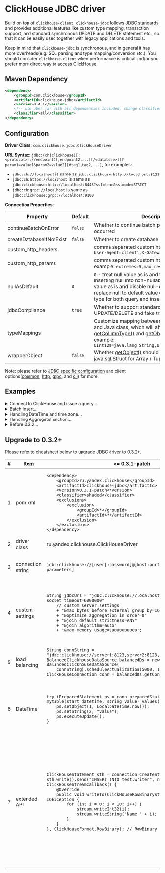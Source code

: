 # ClickHouse JDBC driver

Build on top of `clickhouse-client`, `clickhouse-jdbc` follows JDBC standards and provides additional features like custom type mapping, transaction support, and standard synchronous UPDATE and DELETE statement etc., so that it can be easily used together with legacy applications and tools.

Keep in mind that `clickhouse-jdbc` is synchronous, and in general it has more overheads(e.g. SQL parsing and type mapping/conversion etc.). You should consider `clickhouse-client` when performance is critical and/or you prefer more direct way to access ClickHouse.

## Maven Dependency

```xml
<dependency>
    <groupId>com.clickhouse</groupId>
    <artifactId>clickhouse-jdbc</artifactId>
    <version>0.4.1</version>
    <!-- use uber jar with all dependencies included, change classifier to http for smaller jar -->
    <classifier>all</classifier>
</dependency>
```

## Configuration

**Driver Class**: `com.clickhouse.jdbc.ClickHouseDriver`

**URL Syntax**: `jdbc:(ch|clickhouse)[:<protocol>]://endpoint1[,endpoint2,...][/<database>][?param1=value1&param2=value2][#tag1,tag2,...]`, for examples:

- `jdbc:ch://localhost` is same as `jdbc:clickhouse:http://localhost:8123`
- `jdbc:ch:https://localhost` is same as `jdbc:clickhouse:http://localhost:8443?ssl=true&sslmode=STRICT`
- `jdbc:ch:grpc://localhost` is same as `jdbc:clickhouse:grpc://localhost:9100`

**Connection Properties**:

| Property                 | Default | Description                                                                                                                                                                                                                                                                                                                                                                                                                |
| ------------------------ | ------- | -------------------------------------------------------------------------------------------------------------------------------------------------------------------------------------------------------------------------------------------------------------------------------------------------------------------------------------------------------------------------------------------------------------------------- |
| continueBatchOnError     | `false` | Whether to continue batch processing when error occurred                                                                                                                                                                                                                                                                                                                                                                   |
| createDatabaseIfNotExist | `false` | Whether to create database if it does not exist                                                                                                                                                                                                                                                                                                                                                                            |
| custom_http_headers      |         | comma separated custom http headers, for example: `User-Agent=client1,X-Gateway-Id=123`                                                                                                                                                                                                                                                                                                                                    |
| custom_http_params       |         | comma separated custom http query parameters, for example: `extremes=0,max_result_rows=100`                                                                                                                                                                                                                                                                                                                                |
| nullAsDefault            | `0`     | `0` - treat null value as is and throw exception when inserting null into non-nullable column; `1` - treat null value as is and disable null-check for inserting; `2` - replace null to default value of corresponding data type for both query and insert                                                                                                                                                                 |
| jdbcCompliance           | `true`  | Whether to support standard synchronous UPDATE/DELETE and fake transaction                                                                                                                                                                                                                                                                                                                                                 |
| typeMappings             |         | Customize mapping between ClickHouse data type and Java class, which will affect result of both [getColumnType()](https://docs.oracle.com/javase/8/docs/api/java/sql/ResultSetMetaData.html#getColumnType-int-) and [getObject(Class<?>)](https://docs.oracle.com/javase/8/docs/api/java/sql/ResultSet.html#getObject-java.lang.String-java.lang.Class-). For example: `UInt128=java.lang.String,UInt256=java.lang.String` |
| wrapperObject            | `false` | Whether [getObject()](https://docs.oracle.com/javase/8/docs/api/java/sql/ResultSet.html#getObject-int-) should return java.sql.Array / java.sql.Struct for Array / Tuple.                                                                                                                                                                                                                                                  |

Note: please refer to [JDBC specific configuration](https://github.com/ClickHouse/clickhouse-java/blob/main/clickhouse-jdbc/src/main/java/com/clickhouse/jdbc/JdbcConfig.java) and client options([common](https://github.com/ClickHouse/clickhouse-java/blob/main/clickhouse-client/src/main/java/com/clickhouse/client/config/ClickHouseClientOption.java), [http](https://github.com/ClickHouse/clickhouse-java/blob/main/clickhouse-http-client/src/main/java/com/clickhouse/client/http/config/ClickHouseHttpOption.java), [grpc](https://github.com/ClickHouse/clickhouse-java/blob/main/clickhouse-grpc-client/src/main/java/com/clickhouse/client/grpc/config/ClickHouseGrpcOption.java), and [cli](https://github.com/ClickHouse/clickhouse-java/blob/main/clickhouse-cli-client/src/main/java/com/clickhouse/client/cli/config/ClickHouseCommandLineOption.java)) for more.

## Examples

<details>
    <summary>Connect to ClickHouse and issue a query...</summary>

```java
String url = "jdbc:ch://my-server/system"; // use http protocol and port 8123 by default
// String url = "jdbc:ch://my-server:8443/system?ssl=true&sslmode=strict&&sslrootcert=/mine.crt";
Properties properties = new Properties();
// properties.setProperty("ssl", "true");
// properties.setProperty("sslmode", "NONE"); // NONE to trust all servers; STRICT for trusted only
ClickHouseDataSource dataSource = new ClickHouseDataSource(url, new Properties());
try (Connection conn = dataSource.getConnection("default", "password");
    Statement stmt = conn.createStatement()) {
    ResultSet rs = stmt.executeQuery("select * from numbers(50000)");
    while(rs.next()) {
        // ...
    }
}
```

</details>

<details>
    <summary>Batch insert...</summary>

Tips:

1. Use `PreparedStatement` instead of `Statement`
2. Use [input function](https://clickhouse.com/docs/en/sql-reference/table-functions/input/) whenever possible

```java
// create table mytable(id String, timestamp DateTime64(3), description Nullable(String)) engine=Memory

// 1. recommended as it performs the best
try (PreparedStatement ps = conn.prepareStatement(
    "insert into mytable select col1, col2 from input('col1 String, col2 DateTime64(3), col3 Int32')")) {
    // the column definition will be parsed so the driver knows there are 3 parameters: col1, col2 and col3
    ps.setString(1, "test"); // col1
    ps.setObject(2, LocalDateTime.now()); // col2, setTimestamp is slow and not recommended
    ps.setInt(3, 123); // col3
    ps.addBatch(); // parameters will be write into buffered stream immediately in binary format
    ...
    ps.executeBatch(); // stream everything on-hand into ClickHouse
}

// 2. easier to use but slower compare to input function
try (PreparedStatement ps = conn.prepareStatement("insert into mytable(* except (description))")) {
    // the driver will issue query "select * except (description) from mytable where 0" for type inferring
    // since description column is excluded, we know there are only two parameters: col1 and col2
    ps.setString(1, "test"); // id
    ps.setObject(2, LocalDateTime.now()); // timestamp
    ps.addBatch(); // parameters will be write into buffered stream immediately in binary format
    ...
    ps.executeBatch(); // stream everything on-hand into ClickHouse
}

// 3. not recommended as it's based on a large SQL
// Note: "insert into mytable values(?,?,?)" is treated as "insert into mytable"
try (PreparedStatement ps = conn.prepareStatement("insert into mytable values(trim(?),?,?)")) {
    ps.setString(1, "test"); // id
    ps.setObject(2, LocalDateTime.now()); // timestamp
    ps.setString(3, null); // description
    ps.addBatch(); // append parameters to the query
    ...
    ps.executeBatch(); // issue the composed query: insert into mytable values(...)(...)...(...)
}
```

</details>

<details>
    <summary>Handling DateTime and time zone...</summary>

Please to use `java.time.LocalDateTime` or `java.time.OffsetDateTime` instead of `java.sql.Timestamp`, and `java.time.LocalDate` instead of `java.sql.Date`.

```java
try (PreparedStatement ps = conn.prepareStatement("select date_time from mytable where date_time > ?")) {
    ps.setObject(2, LocalDateTime.now());
    ResultSet rs = ps.executeQuery();
    while(rs.next()) {
        LocalDateTime dateTime = (LocalDateTime) rs.getObject(1);
    }
    ...
}
```

</details>

<details>
    <summary>Handling AggregateFunction...</summary>

As of now, only `groupBitmap` is supported.

```java
// batch insert using input function
try (ClickHouseConnection conn = newConnection(props);
        Statement s = conn.createStatement();
        PreparedStatement stmt = conn.prepareStatement(
                "insert into test_batch_input select id, name, value from input('id Int32, name Nullable(String), desc Nullable(String), value AggregateFunction(groupBitmap, UInt32)')")) {
    s.execute("drop table if exists test_batch_input;"
            + "create table test_batch_input(id Int32, name Nullable(String), value AggregateFunction(groupBitmap, UInt32))engine=Memory");
    Object[][] objs = new Object[][] {
            new Object[] { 1, "a", "aaaaa", ClickHouseBitmap.wrap(1, 2, 3, 4, 5) },
            new Object[] { 2, "b", null, ClickHouseBitmap.wrap(6, 7, 8, 9, 10) },
            new Object[] { 3, null, "33333", ClickHouseBitmap.wrap(11, 12, 13) }
    };
    for (Object[] v : objs) {
        stmt.setInt(1, (int) v[0]);
        stmt.setString(2, (String) v[1]);
        stmt.setString(3, (String) v[2]);
        stmt.setObject(4, v[3]);
        stmt.addBatch();
    }
    int[] results = stmt.executeBatch();
    ...
}

// use bitmap as query parameter
try (PreparedStatement stmt = conn.prepareStatement(
    "SELECT bitmapContains(my_bitmap, toUInt32(1)) as v1, bitmapContains(my_bitmap, toUInt32(2)) as v2 from {tt 'ext_table'}")) {
    stmt.setObject(1, ClickHouseExternalTable.builder().name("ext_table")
            .columns("my_bitmap AggregateFunction(groupBitmap,UInt32)").format(ClickHouseFormat.RowBinary)
            .content(new ByteArrayInputStream(ClickHouseBitmap.wrap(1, 3, 5).toBytes()))
            .asTempTable()
            .build());
    ResultSet rs = stmt.executeQuery();
    Assert.assertTrue(rs.next());
    Assert.assertEquals(rs.getInt(1), 1);
    Assert.assertEquals(rs.getInt(2), 0);
    Assert.assertFalse(rs.next());
}
```

</details>

<details>
    <summary>Before 0.3.2...</summary>

#### **Basic**

```java
String url = "jdbc:clickhouse://localhost:8123/test";
ClickHouseProperties properties = new ClickHouseProperties();
// set connection options - see more defined in ClickHouseConnectionSettings
properties.setClientName("Agent #1");
...
// set default request options - more in ClickHouseQueryParam
properties.setSessionId("default-session-id");
...

ClickHouseDataSource dataSource = new ClickHouseDataSource(url, properties);
String sql = "select * from mytable";
Map<ClickHouseQueryParam, String> additionalDBParams = new HashMap<>();
// set request options, which will override the default ones in ClickHouseProperties
additionalDBParams.put(ClickHouseQueryParam.SESSION_ID, "new-session-id");
...
try (ClickHouseConnection conn = dataSource.getConnection();
    ClickHouseStatement stmt = conn.createStatement();
    ResultSet rs = stmt.executeQuery(sql, additionalDBParams)) {
    ...
}
```

Additionally, if you have a few instances, you can use `BalancedClickhouseDataSource`.

#### **Extended API**

In order to provide non-JDBC complaint data manipulation functionality, proprietary API exists.
Entry point for API is `ClickHouseStatement#write()` method.

1. Importing file into table

```java
import ru.yandex.clickhouse.ClickHouseStatement;
ClickHouseStatement sth = connection.createStatement();
sth
    .write() // Write API entrypoint
    .table("default.my_table") // where to write data
    .option("format_csv_delimiter", ";") // specific param
    .data(new File("/path/to/file.csv.gz"), ClickHouseFormat.CSV, ClickHouseCompression.gzip) // specify input
    .send();
```

2. Configurable send

```java
import ru.yandex.clickhouse.ClickHouseStatement;
ClickHouseStatement sth = connection.createStatement();
sth
    .write()
    .sql("INSERT INTO default.my_table (a,b,c)")
    .data(new MyCustomInputStream(), ClickHouseFormat.JSONEachRow)
    .dataCompression(ClickHouseCompression.brotli)
    .addDbParam(ClickHouseQueryParam.MAX_PARALLEL_REPLICAS, 2)
    .send();
```

3. Send data in binary formatted with custom user callback

```java
import ru.yandex.clickhouse.ClickHouseStatement;
ClickHouseStatement sth = connection.createStatement();
sth.write().send("INSERT INTO test.writer", new ClickHouseStreamCallback() {
    @Override
    public void writeTo(ClickHouseRowBinaryStream stream) throws IOException {
        for (int i = 0; i < 10; i++) {
            stream.writeInt32(i);
            stream.writeString("Name " + i);
        }
    }
},
ClickHouseFormat.RowBinary); // RowBinary or Native are supported
```

</details>

## Upgrade to 0.3.2+

Please refer to cheatsheet below to upgrade JDBC driver to 0.3.2+.

<table>
<thead>
<tr>
<th>#</th>
<th>Item</th>
<th>&lt;= 0.3.1-patch</th>
<th>&gt;= 0.3.2</th>
</tr>
</thead>
<tbody>
<tr>
<td>1</td>
<td>pom.xml</td>
<td><pre><code class="language-xml">&lt;dependency&gt;
    &lt;groupId&gt;ru.yandex.clickhouse&lt;/groupId&gt;
    &lt;artifactId&gt;clickhouse-jdbc&lt;/artifactId&gt;
    &lt;version&gt;0.3.1-patch&lt;/version&gt;
    &lt;classifier&gt;shaded&lt;/classifier&gt;
    &lt;exclusions&gt;
        &lt;exclusion&gt;
            &lt;groupId&gt;*&lt;/groupId&gt;
            &lt;artifactId&gt;*&lt;/artifactId&gt;
        &lt;/exclusion&gt;
    &lt;/exclusions&gt;
&lt;/dependency&gt;
</code></pre></td>
<td><pre><code class="language-xml">&lt;dependency&gt;
    &lt;groupId&gt;com.clickhouse&lt;/groupId&gt;
    &lt;artifactId&gt;clickhouse-jdbc&lt;/artifactId&gt;
    &lt;version&gt;0.3.2-patch11&lt;/version&gt;
    &lt;classifier&gt;all&lt;/classifier&gt;
    &lt;exclusions&gt;
        &lt;exclusion&gt;
            &lt;groupId&gt;*&lt;/groupId&gt;
            &lt;artifactId&gt;*&lt;/artifactId&gt;
        &lt;/exclusion&gt;
    &lt;/exclusions&gt;
&lt;/dependency&gt;
</code></pre></td>
</tr>
<tr>
<td>2</td>
<td>driver class</td>
<td>ru.yandex.clickhouse.ClickHouseDriver</td>
<td>com.clickhouse.jdbc.ClickHouseDriver</td>
</tr>
<tr>
<td>3</td>
<td>connection string</td>
<td><pre><code class="language-text">jdbc:clickhouse://[user[:password]@]host:port[/database][?parameters]</code></pre></td>
<td><pre><code class="language-text">jdbc:(ch|clickhouse)[:protocol]://endpoint[,endpoint][/database][?parameters][#tags]</code></pre>
<b>endpoint:</b> [protocol://]host[:port][/database][?parameters][#tags]<br/>
<b>protocol:</b> (grpc|grpcs|http|https|tcp|tcps)<br/>
</td>
</tr>
<tr>
<td>4</td>
<td>custom settings</td>
<td><pre><code class="language-java">String jdbcUrl = "jdbc:clickhouse://localhost:8123/default?socket_timeout=6000000"
    // custom server settings
    + "&max_bytes_before_external_group_by=16000000000"
    + "&optimize_aggregation_in_order=0"
    + "&join_default_strictness=ANY"
    + "&join_algorithm=auto"
    + "&max_memory_usage=20000000000"; </code></pre></td>
<td><pre><code class="language-java">String jdbcUrl = "jdbc:clickhouse://localhost/default?socket_timeout=6000000"
    // or properties.setProperty("custom_settings", "a=1,b=2,c=3")
    + "&custom_settings="
    // url encoded settings separated by comma
    + "max_bytes_before_external_group_by%3D16000000000%2C"
    + "optimize_aggregation_in_order%3D0%2C"
    + "join_default_strictness%3DANY%2C"
    + "join_algorithm%3Dauto%2C"
    + "max_memory_usage%3D20000000000"; </code></pre></td>
</tr>
<tr>
<td>5</td>
<td>load balancing</td>
<td><pre><code class="language-java">String connString = "jdbc:clickhouse://server1:8123,server2:8123,server3:8123/database";
BalancedClickhouseDataSource balancedDs = new BalancedClickhouseDataSource(
    connString).scheduleActualization(5000, TimeUnit.MILLISECONDS);
ClickHouseConnection conn = balancedDs.getConnection("default", "");
</code></pre></td>
<td><pre><code class="language-java">String connString = "jdbc:ch://server1,server2,server3/database"
    + "?load_balancing_policy=random&health_check_interval=5000&failover=2";
ClickHouseDataSource ds = new ClickHouseDataSource(connString);
ClickHouseConnection conn = ds.getConnection("default", "");
</code></pre></td>
</tr>
<tr>
<td>6</td>
<td>DateTime</td>
<td><pre><code class="language-java">try (PreparedStatement ps = conn.preparedStatement("insert into mytable(start_datetime, string_value) values(?,?)") {
    ps.setObject(1, LocalDateTime.now());
    ps.setString(2, "value");
    ps.executeUpdate();
}
</code></pre></td>
<td><pre><code class="language-java">try (PreparedStatement ps = conn.preparedStatement("insert into mytable(start_datetime, string_value) values(?,?)") {
    // resolution of DateTime32 or DateTime without scale is 1 second
    ps.setObject(1, LocalDateTime.now().truncatedTo(ChronoUnit.SECONDS));
    ps.setString(2, "value");
    ps.executeUpdate();
}
</code></pre></td>
</tr>
<tr>
<td>7</td>
<td>extended API</td>
<td><pre><code class="language-java">ClickHouseStatement sth = connection.createStatement();
sth.write().send("INSERT INTO test.writer", new ClickHouseStreamCallback() {
    @Override
    public void writeTo(ClickHouseRowBinaryStream stream) throws IOException {
        for (int i = 0; i < 10; i++) {
            stream.writeInt32(i);
            stream.writeString("Name " + i);
        }
    }
}, ClickHouseFormat.RowBinary); // RowBinary or Native are supported
</code></pre></td>
<td><pre><code class="language-java">// 0.3.2
Statement sth = connection.createStatement();
sth.unwrap(ClickHouseRequest.class).write().table("test.writer")
    .format(ClickHouseFormat.RowBinary).data(out -> {
    for (int i = 0; i < 10; i++) {
        // write data into the piped stream in current thread
        BinaryStreamUtils.writeInt32(out, i);
        BinaryStreamUtils.writeString(out, "Name " + i);
    }
}).sendAndWait();

// since 0.4
PreparedStatement ps = connection.preparedStatement("insert into test.writer format RowBinary");
ps.setObject(new ClickHouseWriter() {
@Override
public void write(ClickHouseOutputStream out) throws IOException {
for (int i = 0; i < 10; i++) {
// write data into the piped stream in current thread
BinaryStreamUtils.writeInt32(out, i);
BinaryStreamUtils.writeString(out, "Name " + i);
}
}
});
// ClickHouseWriter will be executed in a separate thread
ps.executeUpdate();
</code></pre></td>

</tr>
</tbody>
</table>
